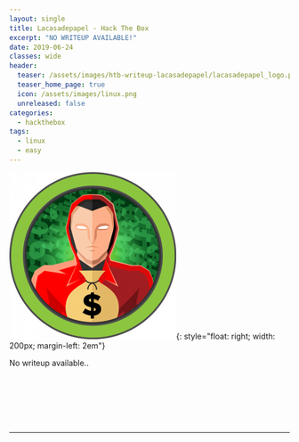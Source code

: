```yaml
---
layout: single
title: Lacasadepapel - Hack The Box
excerpt: "NO WRITEUP AVAILABLE!"
date: 2019-06-24
classes: wide
header:
  teaser: /assets/images/htb-writeup-lacasadepapel/lacasadepapel_logo.png
  teaser_home_page: true
  icon: /assets/images/linux.png
  unreleased: false
categories:
  - hackthebox
tags:  
  - linux
  - easy
---
```


![](/assets/images/htb-writeup-lacasadepapel/lacasadepapel_logo.png){: style="float: right; width: 200px; margin-left: 2em"}

No writeup available..<br><br><br><br><br><br><br>

----------------
